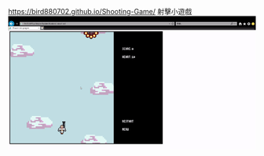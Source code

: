 https://bird880702.github.io/Shooting-Game/
射擊小遊戲  
![image](https://github.com/LYW0288/Shooting-Game/blob/main/01.gif)
